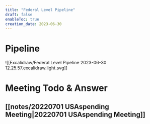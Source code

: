 ```yaml
---
title: "Federal Level Pipeline"
draft: false
enableToc: true
creation_date: 2023-06-30
---
```


# Pipeline
![[Excalidraw/Federal Level Pipeline 2023-06-30 12.25.57.excalidraw.light.svg]]
<!--%%[[Excalidraw/Federal Level Pipeline 2023-06-30 12.25.57.excalidraw.md|🖋 Edit in Excalidraw]], and the [[Excalidraw/Federal Level Pipeline 2023-06-30 12.25.57.excalidraw.dark.svg|dark exported image]]%%-->

# Meeting Todo & Answer
## [[notes/20220701 USAspending Meeting|20220701 USAspending Meeting]]
